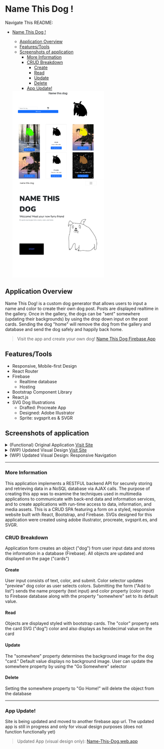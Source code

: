 # Name This Dog !

Navigate This README:
- [Name This Dog !](#name-this-dog-)
  - [Application Overview](#application-overview)
  - [Features/Tools](#featurestools)
  - [Screenshots of application](#screenshots-of-application)
    - [More Information](#more-information)
    - [CRUD Breakdown](#crud-breakdown)
      - [Create](#create)
      - [Read](#read)
      - [Update](#update)
      - [Delete](#delete)
    - [App Update!](#app-update)

  <img src="NTD-original.png" alt="Original, Functional Site" width="300"/>
  <img src="start.png" alt="WIP updated site design" width="300"/>


## Application Overview

Name This Dog! is a custom dog generator that allows users to input a name and color to create their own dog post. Posts are displayed realtime in the gallery. Once in the gallery, the dogs can be "sent" somewhere (updating their backgrounds) by using the drop down input on the post cards. Sending the dog "home" will remove the dog from the gallery and database and send the dog safely and happily back home. 

> Visit the app and create your own dog! [Name This Dog Firebase App](https://arh-final.web.app/)

## Features/Tools
- Responsive, Mobile-first Design
- React Router
- Firebase
  - Realtime database
  - Hosting
- Bootstrap Component Library
- React.js
- SVG Dog Illustrations
  - Drafted: Procreate App
  - Designed: Adobe Illustrator
  - Sprite: svgsprit.es & SVGR
  
## Screenshots of application

<details>
<summary> (Functional) Original Application <a href="https://arh-final.web.app">Visit Site</a></summary>

> 

> URL: [arh-final.web.app](https://arh-final.web.app/)

![original site](NTD-original.png)

</details>

<details>
<summary> (WIP) Updated Visual Design <a href="https://name-this-dog.web.app">Visit Site</a></summary>

>

> URL: [Name-This-Dog.web.app](https://name-this-dog.web.app/)

![Home and Form start](start.png)

| Name                         | Color                          | Submit                     |
| ---------------------------- | ------------------------------ | -------------------------- |
| ![Form name input](name.png) | ![Form color input](color.png) | ![Form submit](submit.png) |

</details>

<details>
<summary> (WIP) Updated Visual Design: Responsive Navigation</summary>

| NavBar (Desktop)       | NavMenu (Mobile)                          | Open NavMenu (Mobile)                 |
| ---------------------- | ----------------------------------------- | ------------------------------------- |
| ![Nav Bar](NavBar.png) | ![Mobile Nav Closed](MobileNavClosed.png) | ![Mobile Nav Open](MobileNavOpen.png) |




</details>

--- 

### More Information

This application implements a RESTFUL backend API for securely storing and retrieving data in a NoSQL database via AJAX calls. The purpose of creating this app was to examine the techniques used in multimedia applications to communicate with back-end data and information services, and to create applications with run-time access to data, information, and media assets. This is a CRUD SPA featuring a form on a styled, responsive website built with React, Bootstrap, and Firebase. SVGs designed for this application were created using adobe illustrator, procreate, svgsprit.es, and SVGR. 

### CRUD Breakdown

Application form creates an object ("dog") from user input data and stores the information in a database (Firebase). All objects are updated and displayed on the page ("cards")

#### Create 
User input consists of text, color, and submit. Color selector updates "preview" dog color as user selects colors. Submitting the form ("Add to list") sends the name property (text input) and color property (color input) to Firebase database along with the property "somewhere" set to its default value.

#### Read
Objects are displayed styled with bootstrap cards. The "color" property sets the card SVG ("dog") color and also displays as hexidecimal value on the card

#### Update
The "somewhere" property determines the background image for the dog "card." Default value displays no background image. User can update the somewhere property by using the "Go Somewhere" selector

#### Delete
Setting the somewhere property to "Go Home!" will delete the object from the database

---

### App Update! 

Site is being updated and moved to another firebase app url. The updated app is still in progress and only for visual design purposes (does not function functionally yet)

> Updated App (visual design only): [Name-This-Dog.web.app](https://name-this-dog.web.app/)

